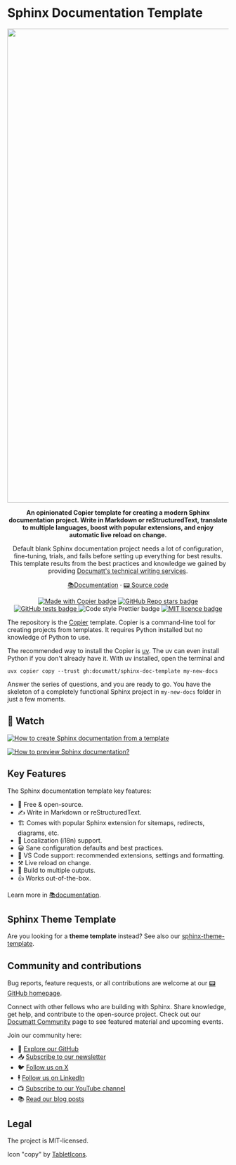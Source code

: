 # Sphinx Documentation Template

<div align="center">

<a href="https://documatt.com/sphinx-doc-template">
    <img src="https://github.com/documatt/sphinx-doc-template/blob/main/docs/_static/hero.svg?raw=true" alt="Project hero image" width="1920" height="1080">
</a>

<!-- overview -->

<p><strong>An opinionated Copier template for creating a modern Sphinx documentation project. Write in Markdown or reStructuredText, translate to multiple languages, boost with popular extensions, and enjoy automatic live reload on change.</strong></p>

<p>Default blank Sphinx documentation project needs a lot of configuration, fine-tuning, trials, and fails before setting up everything for best results. This template results from the best practices and knowledge we gained by providing <a href="https://documatt.com/services">Documatt's technical writing services</a>.</p>

<!-- .overview -->

<p>
    <a href="https://documatt.com/sphinx-doc-template">📚Documentation</a> ·
    <a href="https://github.com/documatt/sphinx-doc-template">📟 Source code</a>
</p>

<p>
    <a href="https://github.com/copier-org/copier"><img src="https://img.shields.io/endpoint?url=https://raw.githubusercontent.com/copier-org/copier/master/img/badge/badge-grayscale-inverted-border-orange.json&labelColor=097cba&color=163B36" alt="Made with Copier badge"/></a>
    <a href="https://github.com/documatt/sphinx-doc-template">
        <img src="https://img.shields.io/github/stars/documatt/sphinx-doc-template?style=flat&logo=github&labelColor=097cba&color=163B36" alt="GitHub Repo stars badge">
    </a>
    <a href="https://github.com/documatt/sphinx-doc-template/actions/workflows/test.yaml">
        <img src="https://github.com/documatt/sphinx-doc-template/actions/workflows/test.yaml/badge.svg" alt="GitHub tests badge">
    </a>
    <img src="https://img.shields.io/badge/codestyle-Prettier-blue?labelColor=097cba&color=163B36" alt="Code style Prettier badge">
    <a href="https://raw.githubusercontent.com/documatt/sphinx-doc-template/refs/heads/main/LICENSE">
        <img src="https://img.shields.io/badge/license-MIT-blue?labelColor=097cba&color=163B36" alt="MIT licence badge">
    </a>
</p>

</div>

<!-- Very short intro -->

The repository is the [Copier](https://copier.readthedocs.io) template. Copier is a command-line tool for creating projects from templates. It requires Python installed but no knowledge of Python to use.

The recommended way to install the Copier is [uv](https://docs.astral.sh/uv/). The uv can even install Python if you don't already have it. With uv installed, open the terminal and

```
uvx copier copy --trust gh:documatt/sphinx-doc-template my-new-docs
```

Answer the series of questions, and you are ready to go. You have the skeleton of a completely functional Sphinx project in `my-new-docs` folder in just a few moments.

## 🍿 Watch

<!-- Link created with https://githubvideo.com -->

[![How to create Sphinx documentation from a template](http://i.ytimg.com/vi/SvtTbJW7KLg/hqdefault.jpg)](https://www.youtube.com/watch?v=SvtTbJW7KLg)

[![How to preview Sphinx documentation?](http://i.ytimg.com/vi/tVKpPXw5deg/hqdefault.jpg)](https://www.youtube.com/watch?v=tVKpPXw5deg)

## Key Features

<!-- features -->

The Sphinx documentation template key features:

- 💯 Free & open-source.
- ✍️ Write in Markdown or reStructuredText.
- 🏗️ Comes with popular Sphinx extension for sitemaps, redirects, diagrams, etc.
- 👅 Localization (i18n) support.
- 😀 Sane configuration defaults and best practices.
- 🎨 VS Code support: recommended extensions, settings and formatting.
- ⚒️ Live reload on change.
- 💾 Build to multiple outputs.
- 👍 Works out-of-the-box.

<!-- .features -->

Learn more in [📚documentation](https://documatt.com/sphinx-doc-template).

## Sphinx Theme Template

Are you looking for a **theme template** instead? See also our [sphinx-theme-template](https://github.com/documatt/sphinx-theme-template).

## Community and contributions

Bug reports, feature requests, or all contributions are welcome at our [📟 GitHub homepage](https://github.com/documatt/sphinx-doc-template/).

Connect with other fellows who are building with Sphinx. Share knowledge, get help, and contribute to the open-source project. Check out our [Documatt Community](https://documatt.com/community) page to see featured material and upcoming events.

Join our community here:

- 🌟 [Explore our GitHub](https://github.com/documatt)
- 📥 [Subscribe to our newsletter](https://documatt.com/newsletter-signup/)
- 🐦 [Follow us on X](https://x.com/documattcom)
- 🕴️ [Follow us on LinkedIn](https://www.linkedin.com/company/documattcom)
- 📺 [Subscribe to our YouTube channel](https://www.youtube.com/@Documatt)
- 📚 [Read our blog posts](https://documatt.com/blog)

## Legal

The project is MIT-licensed.

Icon "copy" by [TabletIcons](https://tablericons.com/icon/copy).
